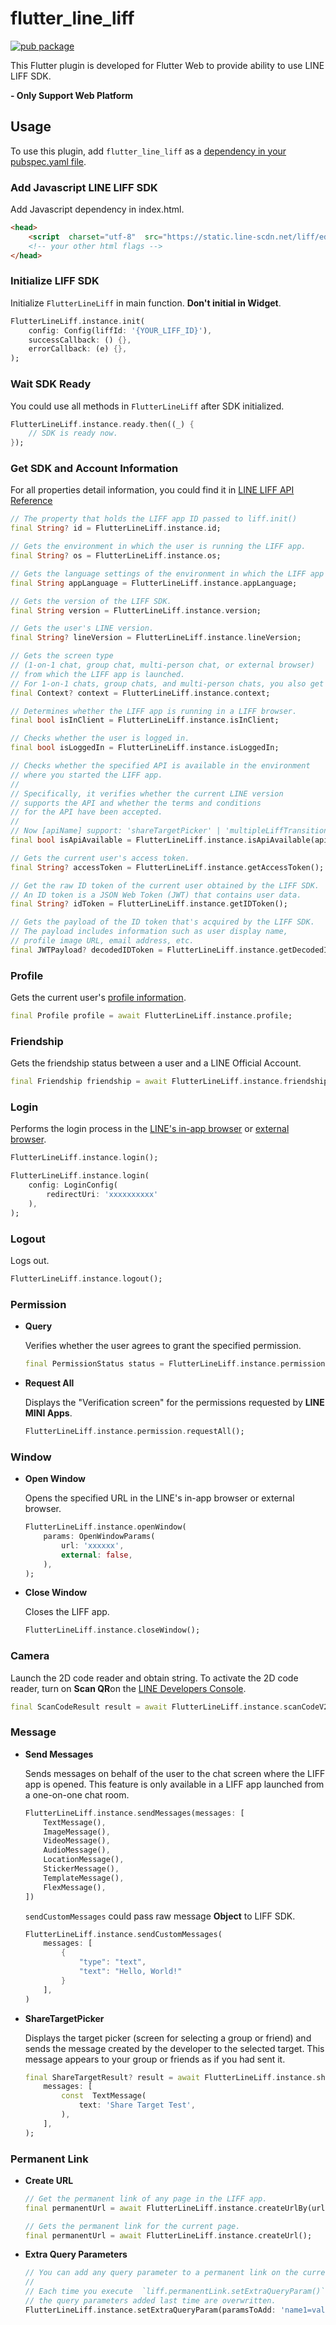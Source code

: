 # flutter_line_liff

[![pub package](https://img.shields.io/pub/v/flutter_line_liff.svg)](https://pub.dev/packages/flutter_line_liff)

This Flutter plugin is developed for Flutter Web to provide ability to use LINE LIFF SDK.

**- Only Support Web Platform**

## Usage

To use this plugin, add  `flutter_line_liff`  as a  [dependency in your pubspec.yaml file](https://flutter.dev/docs/development/platform-integration/platform-channels).

### Add Javascript LINE LIFF SDK

Add Javascript dependency in index.html.
```html
<head>
	<script  charset="utf-8"  src="https://static.line-scdn.net/liff/edge/versions/2.25.1/sdk.js"></script>
	<!-- your other html flags -->
</head>
```

### Initialize LIFF SDK

Initialize `FlutterLineLiff` in main function. **Don't initial in Widget**.
```dart
FlutterLineLiff.instance.init(
	config: Config(liffId: '{YOUR_LIFF_ID}'),
	successCallback: () {},
	errorCallback: (e) {},
);
```

### Wait SDK Ready

You could use all methods in `FlutterLineLiff` after SDK initialized.
```dart
FlutterLineLiff.instance.ready.then((_) {
	// SDK is ready now.
});
```

### Get SDK and Account Information

For all properties detail information, you could find it in [LINE LIFF API Reference](https://developers.line.biz/en/reference/liff/)

```dart
// The property that holds the LIFF app ID passed to liff.init()
final String? id = FlutterLineLiff.instance.id;

// Gets the environment in which the user is running the LIFF app.
final String? os = FlutterLineLiff.instance.os;

// Gets the language settings of the environment in which the LIFF app is running.
final String appLanguage = FlutterLineLiff.instance.appLanguage;

// Gets the version of the LIFF SDK.
final String version = FlutterLineLiff.instance.version;

// Gets the user's LINE version.
final String? lineVersion = FlutterLineLiff.instance.lineVersion;

// Gets the screen type 
// (1-on-1 chat, group chat, multi-person chat, or external browser) 
// from which the LIFF app is launched. 
// For 1-on-1 chats, group chats, and multi-person chats, you also get a unique ID.
final Context? context = FlutterLineLiff.instance.context;

// Determines whether the LIFF app is running in a LIFF browser.
final bool isInClient = FlutterLineLiff.instance.isInClient;

// Checks whether the user is logged in.
final bool isLoggedIn = FlutterLineLiff.instance.isLoggedIn;

// Checks whether the specified API is available in the environment 
// where you started the LIFF app. 
//
// Specifically, it verifies whether the current LINE version 
// supports the API and whether the terms and conditions 
// for the API have been accepted.
// 
// Now [apiName] support: 'shareTargetPicker' | 'multipleLiffTransition'
final bool isApiAvailable = FlutterLineLiff.instance.isApiAvailable(apiName: 'shareTargetPicker');

// Gets the current user's access token.
final String? accessToken = FlutterLineLiff.instance.getAccessToken();

// Get the raw ID token of the current user obtained by the LIFF SDK. 
// An ID token is a JSON Web Token (JWT) that contains user data.
final String? idToken = FlutterLineLiff.instance.getIDToken();

// Gets the payload of the ID token that's acquired by the LIFF SDK. 
// The payload includes information such as user display name, 
// profile image URL, email address, etc.
final JWTPayload? decodedIDToken = FlutterLineLiff.instance.getDecodedIDToken();
```

### Profile

Gets the current user's [profile information](https://developers.line.biz/en/glossary/#profile-information).
```dart
final Profile profile = await FlutterLineLiff.instance.profile;
```

### Friendship

Gets the friendship status between a user and a LINE Official Account.
```dart
final Friendship friendship = await FlutterLineLiff.instance.friendship;
```

### Login

Performs the login process in the [LINE's in-app browser](https://developers.line.biz/en/glossary/#line-iab) or [external browser](https://developers.line.biz/en/glossary/#external-browser).
```dart
FlutterLineLiff.instance.login();

FlutterLineLiff.instance.login(
	config: LoginConfig(
		redirectUri: 'xxxxxxxxxx'
	),
);
```

### Logout

Logs out.
```dart
FlutterLineLiff.instance.logout();
```

### Permission

- **Query**

    Verifies whether the user agrees to grant the specified permission.
    ```dart
    final PermissionStatus status = FlutterLineLiff.instance.permission.query(Permission.xxxx);
    ```

- **Request All**

    Displays the "Verification screen" for the permissions requested by **LINE MINI Apps**.
    ```dart
    FlutterLineLiff.instance.permission.requestAll();
    ```

### Window

- **Open Window**

    Opens the specified URL in the LINE's in-app browser or external browser.
    ```dart
    FlutterLineLiff.instance.openWindow(
    	params: OpenWindowParams(
    		url: 'xxxxxx',
    		external: false,
    	),
    );
    ```

- **Close Window**

    Closes the LIFF app.
    ```dart
    FlutterLineLiff.instance.closeWindow();
    ```

### Camera

Launch the 2D code reader and obtain string. To activate the 2D code reader, turn on **Scan QR**on the [LINE Developers Console](https://developers.line.biz/console/).

```dart
final ScanCodeResult result = await FlutterLineLiff.instance.scanCodeV2();
```

### Message

-  **Send Messages**

    Sends messages on behalf of the user to the chat screen where the LIFF app is opened. This feature is only available in a LIFF app launched from a one-on-one chat room.
    ```dart
    FlutterLineLiff.instance.sendMessages(messages: [
    	TextMessage(), 
    	ImageMessage(),
    	VideoMessage(),
    	AudioMessage(),
    	LocationMessage(),
    	StickerMessage(),
    	TemplateMessage(),
    	FlexMessage(),
    ])
    ```
    
    `sendCustomMessages` could pass raw message **Object** to LIFF SDK.
    ```dart
    FlutterLineLiff.instance.sendCustomMessages(
    	messages: [
    		{
    			"type": "text",
    			"text": "Hello, World!"
    		}
    	],
    )
    ```

- **ShareTargetPicker**

    Displays the target picker (screen for selecting a group or friend) and sends the message created by the developer to the selected target. This message appears to your group or friends as if you had sent it.
    ```dart
    final ShareTargetResult? result = await FlutterLineLiff.instance.shareTargetPicker(
    	messages: [
    		const  TextMessage(
    			text: 'Share Target Test',
    		),
    	],
    );
    ```

### Permanent Link

- **Create URL**

    ```dart
    // Get the permanent link of any page in the LIFF app.
    final permanentUrl = await FlutterLineLiff.instance.createUrlBy(url: '{Your url}')
    
    // Gets the permanent link for the current page.
    final permanentUrl = await FlutterLineLiff.instance.createUrl();
    ```
    
- **Extra Query Parameters**

    ```dart
    // You can add any query parameter to a permanent link on the current page.
    // 
    // Each time you execute  `liff.permanentLink.setExtraQueryParam()`, 
    // the query parameters added last time are overwritten.
    FlutterLineLiff.instance.setExtraQueryParam(paramsToAdd: 'name1=value1&name2=value2');
    ```
